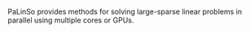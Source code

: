 PaLinSo provides methods for solving large-sparse linear problems in parallel using multiple cores or GPUs.